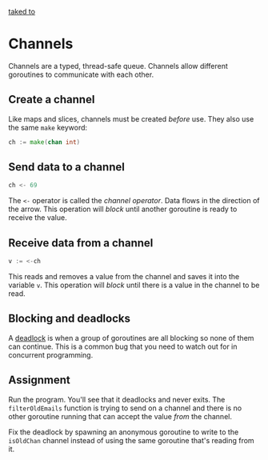 [taked to](//https://github.com/bootdotdev/fcc-learn-golang-assets/tree/main/course/13-channels)
# Channels

Channels are a typed, thread-safe queue. Channels allow different goroutines to communicate with each other.

## Create a channel

Like maps and slices, channels must be created *before* use. They also use the same `make` keyword:

```go
ch := make(chan int)
```

## Send data to a channel

```go
ch <- 69
```

The `<-` operator is called the *channel operator*. Data flows in the direction of the arrow. This operation will *block* until another goroutine is ready to receive the value.

## Receive data from a channel

```go
v := <-ch
```

This reads and removes a value from the channel and saves it into the variable `v`. This operation will *block* until there is a value in the channel to be read.

## Blocking and deadlocks

A [deadlock](https://yourbasic.org/golang/detect-deadlock/#:~:text=yourbasic.org%2Fgolang,look%20at%20this%20simple%20example.) is when a group of goroutines are all blocking so none of them can continue. This is a common bug that you need to watch out for in concurrent programming.

## Assignment

Run the program. You'll see that it deadlocks and never exits. The `filterOldEmails` function is trying to send on a channel and there is no other goroutine running that can accept the value *from* the channel.

Fix the deadlock by spawning an anonymous goroutine to write to the `isOldChan` channel instead of using the same goroutine that's reading from it.